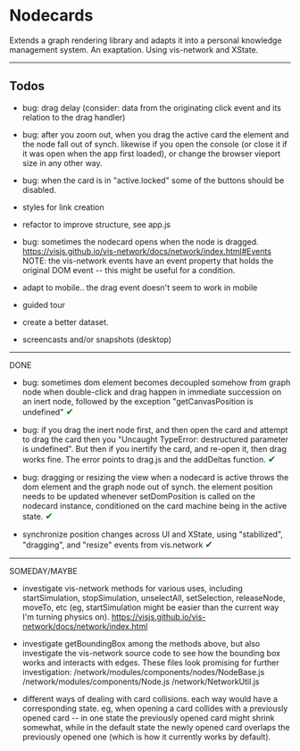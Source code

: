 # Nodecards

Extends a graph rendering library and adapts it into a personal knowledge management system. An exaptation. Using vis-network and XState.

---

## Todos

- bug: drag delay (consider: data from the originating click event and its relation to the drag handler)

- bug: after you zoom out, when you drag the active card the element and the node fall out of synch. likewise if you open the console (or close it if it was open when the app first loaded), or change the browser vieport size in any other way.

- bug: when the card is in "active.locked" some of the buttons should be disabled.

- styles for link creation

- refactor to improve structure, see app.js

- bug: sometimes the nodecard opens when the node is dragged.
  https://visjs.github.io/vis-network/docs/network/index.html#Events
  NOTE: the vis-network events have an event property that holds the original DOM event -- this might be useful for a condition.

- adapt to mobile.. the drag event doesn't seem to work in mobile

- guided tour

- create a better dataset.

- screencasts and/or snapshots (desktop)

---

DONE

- bug: sometimes dom element becomes decoupled somehow from graph node when double-click and drag happen in immediate succession on an inert node, followed by the exception "getCanvasPosition is undefined" <span style="font-size: 1.2em; color:green">✔</span>

- bug: if you drag the inert node first, and then open the card and attempt to drag the card then you "Uncaught TypeError: destructured parameter is undefined". But then if you inertify the card, and re-open it, then drag works fine. The error points to drag.js and the addDeltas function. <span style="font-size: 1.2em; color:green">✔</span>

- bug: dragging or resizing the view when a nodecard is active throws the dom element and the graph node out of synch. the element position needs to be updated whenever setDomPosition is called on the nodecard instance, conditioned on the card machine being in the active state. <span style="font-size: 1.2em; color:green">✔</span>

- synchronize position changes across UI and XState, using "stabilized", "dragging", and "resize" events from vis.network <span style="font-size: 1.2em; color:green">✔</span>

---

SOMEDAY/MAYBE

- investigate vis-network methods for various uses, including startSimulation, stopSimulation, unselectAll, setSelection, releaseNode, moveTo, etc
  (eg, startSimulation might be easier than the current way I'm turning physics on). https://visjs.github.io/vis-network/docs/network/index.html

- investigate getBoundingBox among the methods above, but also investigate the vis-network source code to see how the bounding box works and interacts
  with edges. These files look promising for further investigation:
  /network/modules/components/nodes/NodeBase.js
  /network/modules/components/Node.js
  /network/NetworkUtil.js

- different ways of dealing with card collisions. each way would have a corresponding state. eg, when opening a card collides with a
  previously opened card -- in one state the previously opened card might shrink somewhat, while in the default state the newly opened card overlaps
  the previously opened one (which is how it currently works by default).
